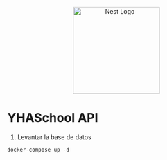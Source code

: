 <p align="center">
  <a href="http://nestjs.com/" target="blank"><img src="https://nestjs.com/img/logo-small.svg" width="200" alt="Nest Logo" /></a>
</p>

# YHASchool API

1. Levantar la base de datos

```
docker-compose up -d
```
